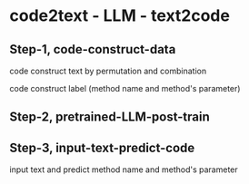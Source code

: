 # code2text - LLM - text2code

## Step-1, code-construct-data

code construct text by permutation and combination 

code construct label (method name and method's parameter)

## Step-2, pretrained-LLM-post-train 

## Step-3, input-text-predict-code

input text and predict method name and method's parameter
